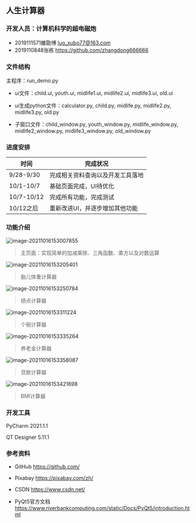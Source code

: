 ## 人生计算器

### 开发人员：计算机科学的超电磁炮

* 2019111571雒勖博 luo_xubo77@163.com
* 2019110848张栋 https://github.com/zhangdong666666

### 文件结构

主程序：run_demo.py

* ui文件：child.ui, youth.ui, midlife1.ui, midlife2.ui, midlife3.ui, old.ui

* ui生成python文件：calculator.py, child.py, midlife.py, midlife2.py, midlife3.py, old.py

* 子窗口文件：child_window.py, youth_window.py, midlife_window.py, midlife2_window.py, midlife3_window.py, old_window.py

### 进度安排

| 时间       | 完成状况                         |
| ---------- | -------------------------------- |
| 9/28-9/30  | 完成相关资料查询以及开发工具落地 |
| 10/1-10/7  | 基础页面完成，UI待优化           |
| 10/7-10/12 | 完成所有功能，完成测试           |
| 10/12之后  | 重新改进UI，并逐步增加其他功能   |

### 功能介绍

![image-20211016153007855](https://github.com/LuoXubo/SUFE_Calculator/blob/main/1.jpg)

> 主页面：实现简单的加减乘除、三角函数、乘方以及对数运算

![image-20211016153205401](https://github.com/LuoXubo/SUFE_Calculator/blob/main/2.jpg)

> 胎儿体重计算器

![image-20211016153250784](https://github.com/LuoXubo/SUFE_Calculator/blob/main/3.jpg)

> 绩点计算器

![image-20211016153311224](https://github.com/LuoXubo/SUFE_Calculator/blob/main/4.jpg)

> 个税计算器

![image-20211016153335264](https://github.com/LuoXubo/SUFE_Calculator/blob/main/5.jpg)

> 养老金计算器

![image-20211016153358087](https://github.com/LuoXubo/SUFE_Calculator/blob/main/6.jpg)

> 贷款计算器

![image-20211016153421698](https://github.com/LuoXubo/SUFE_Calculator/blob/main/7.jpg)

> BMI计算器



### 开发工具

PyCharm 2021.1.1

QT Designer 5.11.1

### 参考资料

* GitHub https://github.com/

* Pixabay https://pixabay.com/zh/

* CSDN https://www.csdn.net/

* PyQt5官方文档 https://www.riverbankcomputing.com/static/Docs/PyQt5/introduction.html

  
